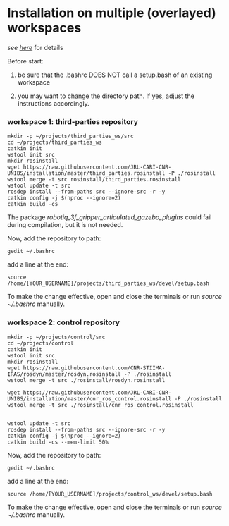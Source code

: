 # Installation on multiple (overlayed) workspaces
_see [here](https://catkin-tools.readthedocs.io/en/latest/mechanics.html#workspace-chaining-extending)_
 for details

Before start:

1) be sure that the .bashrc DOES NOT call a setup.bash of an existing workspace

2) you may want to change the directory path. If yes, adjust the instructions accordingly.

### workspace 1: third-parties repository
```
mkdir -p ~/projects/third_parties_ws/src
cd ~/projects/third_parties_ws
catkin init
wstool init src
mkdir rosinstall
wget https://raw.githubusercontent.com/JRL-CARI-CNR-UNIBS/installation/master/third_parties.rosinstall -P ./rosinstall
wstool merge -t src rosinstall/third_parties.rosinstall
wstool update -t src
rosdep install --from-paths src --ignore-src -r -y
catkin config -j $(nproc --ignore=2)
catkin build -cs
```

The package _robotiq_3f_gripper_articulated_gazebo_plugins_ could fail during compilation, but it is not needed.

Now, add the repository to path:
```
gedit ~/.bashrc
```
add a line at the end:
```
source /home/[YOUR_USERNAME]/projects/third_parties_ws/devel/setup.bash
```
To make the change effective, open and close the terminals or run _source ~/.bashrc_ manually.


### workspace 2: control repository
```
mkdir -p ~/projects/control/src
cd ~/projects/control
catkin init
wstool init src
mkdir rosinstall
wget https://raw.githubusercontent.com/CNR-STIIMA-IRAS/rosdyn/master/rosdyn.rosinstall -P ./rosinstall
wstool merge -t src ./rosinstall/rosdyn.rosinstall

wget https://raw.githubusercontent.com/JRL-CARI-CNR-UNIBS/installation/master/cnr_ros_control.rosinstall -P ./rosinstall
wstool merge -t src ./rosinstall/cnr_ros_control.rosinstall


wstool update -t src
rosdep install --from-paths src --ignore-src -r -y
catkin config -j $(nproc --ignore=2)
catkin build -cs --mem-limit 50%
```

Now, add the repository to path:
```
gedit ~/.bashrc
```
add a line at the end:
```
source /home/[YOUR_USERNAME]/projects/control_ws/devel/setup.bash
```
To make the change effective, open and close the terminals or run _source ~/.bashrc_ manually.